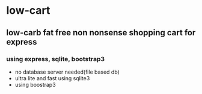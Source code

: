 # low-cart
## low-carb fat free non nonsense shopping cart for express
### using express, sqlite, bootstrap3

- no database server needed(file based db)
- ultra lite and fast using sqlite3
- using boostrap3

